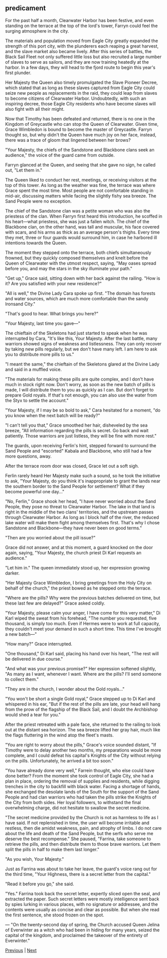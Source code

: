 ## predicament
For the past half a month, Clearwater Harbor has been festive, and even standing on the terrace at the top of the lord's tower, Farryn could feel the surging atmosphere in the city.



The materials and population moved from Eagle City greatly expanded the strength of this port city, with the plunderers each reaping a great harvest, and the slave market also became lively. After this series of battles, the Black Sail Fleet not only suffered little loss but also recruited a large number of slaves to serve as sailors, and they are now training heatedly at the harbor. In a few days, they will head to the fjord route to begin this year's first plunder.



Her Majesty the Queen also timely promulgated the Slave Pioneer Decree, which stated that as long as these slaves captured from Eagle City could seize new people as replacements in the raid, they could leap from slaves to become citizens of Clearwater Harbor. Undoubtedly, with such an inspiring decree, those Eagle City residents who have become slaves will also fight with all their might.



Now that Timothy has been defeated and returned, there is no one in the Kingdom of Greycastle who can stop the Queen of Clearwater. Given time, Grace Wimbledon is bound to become the master of Greycastle. Farryn thought so, but why didn't the Queen have much joy on her face, instead, there was a trace of gloom that lingered between her brows?



"Your Majesty, the chiefs of the Sandstone and Blackbone clans seek an audience," the voice of the guard came from outside.



Farryn glanced at the Queen, and seeing that she gave no sign, he called out, "Let them in."



The Queen liked to conduct her rest, meetings, or receiving visitors at the top of this tower. As long as the weather was fine, the terrace was where Grace spent the most time. Most people are not comfortable standing in mid-air, discussing matters while facing the slightly fishy sea breeze. The Sand People were no exception.



The chief of the Sandstone clan was a petite woman who was also the priestess of the clan. When Farryn first heard this introduction, he scoffed in his heart—what priestess, she was just a fallen witch. The chief of the Blackbone clan, on the other hand, was tall and muscular, his face covered with scars, and his arms as thick as an average person's thighs. Every time they met, three or four guards would surround him, in case he harbored ill intentions towards the Queen.



The moment they stepped onto the terrace, both chiefs simultaneously frowned, but they quickly composed themselves and knelt before the Queen of Clearwater with the utmost respect, saying, "May oases spread before you, and may the stars in the sky illuminate your path."



"Get up," Grace said, sitting down with her back against the railing. "How is it? Are you satisfied with your new residence?"

"All is well," the Divine Lady Cara spoke up first. "The domain has forests and water sources, which are much more comfortable than the sandy Ironsand City."

"That's good to hear. What brings you here?"

"Your Majesty, last time you gave—"

The chieftain of the Skeletons had just started to speak when he was interrupted by Cara, "It's like this, Your Majesty. After the last battle, many warriors showed signs of weakness and listlessness. They can only recover by taking new pills regularly, but we don't have many left. I am here to ask you to distribute more pills to us."

"I meant the same," the chieftain of the Skeletons glared at the Divine Lady and said in a muffled voice.

"The materials for making these pills are quite complex, and I don't have much in stock right now. Don't worry, as soon as the new batch of pills is made, I will distribute them to you as quickly as I can. But don't forget to prepare Gold royals. If that's not enough, you can also use the water from the Styx to settle the account."

"Your Majesty, if I may be so bold to ask," Cara hesitated for a moment, "do you know when the next batch will be ready?"

"I can't tell you that," Grace smoothed her hair, disheveled by the sea breeze, "All information regarding the pills is secret. Go back and wait patiently. Those warriors are just listless, they will be fine with more rest."



The guards, upon receiving Ferlin's hint, stepped forward to surround the Sand People and "escorted" Kabala and Blackbone, who still had a few more questions, away.



After the terrace room door was closed, Grace let out a soft sigh.



Ferlin rarely heard Her Majesty make such a sound, so he took the initiative to ask, "Your Majesty, do you think it's inappropriate to grant the lands near the southern border to the Sand People for settlement? What if they become powerful one day..."



"No, Ferlin," Grace shook her head, "I have never worried about the Sand People, they pose no threat to Clearwater Harbor. The lake in that land is right in the middle of the two clans' territories, and the upstream passes through Clearwater Harbor. As long as I block half of the river, the reduced lake water will make them fight among themselves first. That's why I chose Sandstone and Blackbone—they have never been on good terms."



"Then are you worried about the pill issue?"



Grace did not answer, and at this moment, a guard knocked on the door again, saying, "Your Majesty, the church priest Di Karl requests an audience."



"Let him in." The queen immediately stood up, her expression growing darker.



"Her Majesty Grace Wimbledon, I bring greetings from the Holy City on behalf of the church," the priest bowed as he stepped onto the terrace.



"Where are the pills? Why were the previous batches delivered on time, but these last few are delayed?" Grace asked coldly.



"Your Majesty, please calm your anger, I have come for this very matter," Di Karl wiped the sweat from his forehead, "The number you requested, five thousand, is simply too much. Even if Hermes were to work at full capacity, they couldn't meet your demand in such a short time. This time I've brought a new batch—"

"How many?" Grace interrupted.

"One thousand," Di Karl said, placing his hand over his heart, "The rest will be delivered in due course."

"And what was your previous promise?" Her expression softened slightly, "As many as I want, whenever I want. Where are the pills? I'll send someone to collect them."

"They are in the church, I wonder about the Gold royals..."

"You won't be short a single Gold royal," Grace stepped up to Di Karl and whispered in his ear, "But if the rest of the pills are late, your head will hang from the prow of the flagship of the Black Sail, and I doubt the Archbishop would shed a tear for you."

After the priest retreated with a pale face, she returned to the railing to look out at the distant sea horizon. The sea breeze lifted her gray hair, much like the flags fluttering in the wind atop the fleet's masts.

"You are right to worry about the pills," Grace's voice sounded distant, "If Timothy were to delay another two months, my preparations would be more complete, and I could defeat his capital's Knights of the City without relying on the pills. Unfortunately, he arrived a bit too soon."

"You have already done very well," Farrein thought, who else could have done better? From the moment she took control of Eagle City, she had a plan in place, ordering the removal of supplies and residents, while digging trenches in the city to backfill with black water. Facing a shortage of hands, she exchanged the desolate lands of the South for the support of the Sand People and had clan warriors who had taken the pills strike the Knights of the City from both sides. Her loyal followers, to withstand the final overwhelming charge, did not hesitate to swallow the secret medicine.



"The secret medicine provided by the Church is not as harmless to life as I have said. If not replenished in time, the user will become irritable and restless, then die amidst weakness, pain, and atrophy of limbs. I do not care about the life and death of the Sand People, but the serfs who serve me deserve the best recompense." She paused, "Farrina, take someone to retrieve the pills, and then distribute them to those brave warriors. Let them split the pills in half to make them last longer."



"As you wish, Your Majesty."



Just as Farrina was about to take her leave, the guard's voice rang out for the third time, "Your Highness, there is a secret letter from the capital."



"Read it before you go," she said.



"Yes." Farrina took back the secret letter, expertly sliced open the seal, and extracted the paper. Such secret letters were mostly intelligence sent back by spies lurking in various places, with no signature or addressee, and the contents were usually as concise and clear as possible. But when she read the first sentence, she stood frozen on the spot.



— "On the twenty-second day of spring, the Church accused Queen Jelina of Everwinter as a witch who had been in hiding for many years, seized the capital of the kingdom, and proclaimed the takeover of the entirety of Everwinter."





[Previous](CH0135.md) | [Next](CH0137.md)
